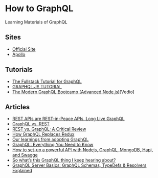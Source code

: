 # How to GraphQL

Learning Materials of GraphQL

## Sites

- [Official Site](https://graphql.org/)
- [Apollo](https://www.apollographql.com/)

## Tutorials

- [The Fullstack Tutorial for GraphQL](https://www.howtographql.com/)
- [GRAPHQL.JS TUTORIAL](https://graphql.org/graphql-js/)
- [The Modern GraphQL Bootcamp (Advanced Node.js)](https://www.udemy.com/graphql-bootcamp/)[Vedio]


## Articles

- [REST APIs are REST-in-Peace APIs. Long Live GraphQL](https://medium.freecodecamp.org/rest-apis-are-rest-in-peace-apis-long-live-graphql-d412e559d8e4)
- [GraphQL vs. REST](https://blog.apollographql.com/graphql-vs-rest-5d425123e34b)
- [REST vs. GraphQL: A Critical Review](https://medium.com/good-api/rest-vs-graphql-a-critical-review-5f77392658e7)
- [How GraphQL Replaces Redux](https://hackernoon.com/how-graphql-replaces-redux-3fff8289221d)
- [Our learnings from adopting GraphQL](https://medium.com/netflix-techblog/our-learnings-from-adopting-graphql-f099de39ae5f)
- [GraphQL: Everything You Need to Know](https://medium.com/@weblab_tech/graphql-everything-you-need-to-know-58756ff253d8)
- [How to set-up a powerful API with Nodejs, GraphQL, MongoDB, Hapi, and Swagge](https://medium.freecodecamp.org/how-to-setup-a-powerful-api-with-nodejs-graphql-mongodb-hapi-and-swagger-e251ac189649)
- [So what’s this GraphQL thing I keep hearing about?](https://medium.freecodecamp.org/so-whats-this-graphql-thing-i-keep-hearing-about-baf4d36c20cf)
- [GraphQL Server Basics: GraphQL Schemas, TypeDefs & Resolvers Explained](https://www.prisma.io/blog/graphql-server-basics-the-schema-ac5e2950214e#9d03)